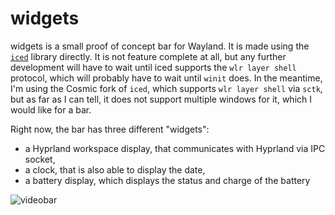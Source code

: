 # widgets

widgets is a small proof of concept bar for Wayland. It is made using the [`iced`](https://iced.rs/) library directly. It is not feature complete at all, but any further development will have to wait until iced supports the `wlr layer shell` protocol, which will probably have to wait until `winit` does. In the meantime, I'm using the Cosmic fork of `iced`, which supports `wlr layer shell` via `sctk`, but as far as I can tell, it does not support multiple windows for it, which I would like for a bar.

Right now, the bar has three different "widgets": 
- a Hyprland workspace display, that communicates with Hyprland via IPC socket,
- a clock, that is also able to display the date,
- a battery display, which displays the status and charge of the battery

![videobar](https://github.com/user-attachments/assets/5831a8f2-df16-47d5-a8d1-5d7ba87c2bd9)
